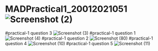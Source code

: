 # MADPractical1_20012021051![Screenshot (2)](https://user-images.githubusercontent.com/110597836/183351308-831e6d79-aa5d-4d12-9ebf-f1bc79c4d738.png)
#practical-1 question 3
![Screenshot (3)](https://user-images.githubusercontent.com/110597836/183359770-21015db6-f265-4632-b047-6413d24f18ed.png)
#practical-1 question 1
![Screenshot (4)](https://user-images.githubusercontent.com/110597836/183359851-6a020310-b965-4fc0-90dd-cf7962dac446.png)
#practical-1 question 2
![Screenshot (80)](https://user-images.githubusercontent.com/110597836/183713497-0af70a4b-064b-4f40-be27-84cf9de8e272.png)
#practical-1 question 4
![Screenshot (10)](https://user-images.githubusercontent.com/110597836/183856251-2008774c-0d5c-4ff8-b740-6f27d4efff83.png)
#practical-1 question 5
![Screenshot (11)](https://user-images.githubusercontent.com/110597836/183856337-a7bc8a47-676c-4bff-b0df-898a2507c9fd.png)
